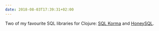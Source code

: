 ```yaml
---
date: 2018-08-03T17:39:31+02:00
---
```


Two of my favourite SQL libraries for Clojure: [SQL Korma](http://sqlkorma.com/) and [HoneySQL](https://github.com/jkk/honeysql). 
